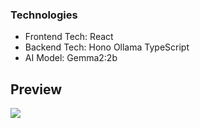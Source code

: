 ### Technologies

- Frontend Tech:
React
- Backend Tech:
Hono
Ollama 
TypeScript
- AI Model:
Gemma2:2b

## Preview
[![](https://i.hizliresim.com/kc8xmcb.png)](https://i.hizliresim.com/kc8xmcb.png)
